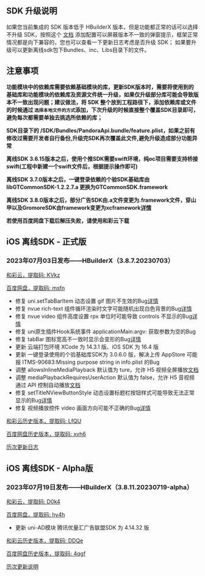 ## SDK 升级说明
如果您当前集成的 SDK 版本低于 HBuilderX 版本，但是功能都正常的话可以选择不升级 SDK，按照这个 [文档](https://ask.dcloud.net.cn/article/35627) 添加配置可以屏蔽版本不一致的弹窗提示，框架正常情况都是向下兼容的，您也可以查看一下更新日志考虑是否升级 SDK； 如果要升级可以更新离线sdk包下Bundles、inc、Libs目录下的文件。

## 注意事项
**功能模块中的依赖库需要依赖基础模块的库，更新SDK版本时，需要将使用到的基础库和功能模块的依赖库及资源文件统一升级，如果仅升级部分库可能会导致版本不一致出现问题；建议做法，将 SDK 整个放到工程路径下，添加依赖库或文件的时候通过 `选择本地文件的方式`添加，下次升级的时候直接整个覆盖SDK目录即可，避免每次都需要单独去挑选所依赖的库；**

**SDK目录下的 /SDK/Bundles/PandoraApi.bundle/feature.plist，如果之前有修改过需要开发者自行备份,升级完SDK再次覆盖此文件,避免升级造成部分功能异常**

**离线SDK 3.6.15版本之后，使用个推SDK需要swift环境，纯oc项目需要支持桥接swift(工程中新建一个swift文件后，根据提示操作即可)**

**离线SDK 3.7.0版本之后，一键登录依赖的个验SDK基础库由libGTCommonSDK-1.2.2.7.a 更换为GTCommonSDK.framework**

**离线SDK 3.8.0版本之后，部分广告SDK由.a文件变更为.framework文件，穿山甲以及GromoreSDK由framework变更为xcframework[详情](https://nativesupport.dcloud.net.cn/AppDocs/usemodule/iOSModuleConfig/uniad.html)**

**若使用百度网盘下载后解压失败，请使用和彩云下载**


## iOS 离线SDK - 正式版

### 2023年07月03日发布——HBuilderX（3.8.7.20230703） 

[和彩云，提取码: KVkz](https://caiyun.139.com/m/i?115CeVRf1mMpK) 

[百度网盘，提取码: msfn](https://pan.baidu.com/s/1MzzRsoeUUr-Nugx2y9OH5w?pwd=msfn)

+ 修复 uni.setTabBarItem 动态设置 gif 图片不生效的Bug[详情](https://ask.dcloud.net.cn/question/171342)
+ 修复 nvue rich-text 组件循环渲染时文字可能随机出现白色背景的Bug[详情](https://ask.dcloud.net.cn/question/171090)
+ 修复 nvue video 组件高度设置 rpx 单位时可能导致 controls 不显示的Bug[详情](https://ask.dcloud.net.cn/question/171037)
+ 修复 uni原生插件Hook系统事件 applicationMain:argv: 获取参数为空的Bug
+ 修复 tabBar 图标宽高不一致时显示会变形的Bug[详情](https://ask.dcloud.net.cn/question/171037)
+ 更新 云端打包环境 XCode 为 14.3.1 版、iOS SDK 为 16.4 版
+ 更新 一键登录使用的个验基础库SDK为 3.0.6.0 版，解决上传 AppStore 可能报 ITMS-90683:Missing purpose string in info.plist 的Bug
+ 调整 allowsInlineMediaPlayback 默认值为 ture，允许 H5 视频全屏播放[文档](https://uniapp.dcloud.net.cn/collocation/manifest-app.html#full-manifest)
+ 调整 mediaPlaybackRequiresUserAction 默认值为 false，允许 H5 音视频通过 API 控制自动播放[文档](https://uniapp.dcloud.net.cn/collocation/manifest-app.html#full-manifest)
+ 修复 setTitleNViewButtonStyle 动态设置标题栏按钮样式可能导致无法正常显示的Bug[详情](https://ask.dcloud.net.cn/question/172191)
+ 修复 视频播放控件 video 画面方向可能不正确的Bug[详情](https://ask.dcloud.net.cn/question/171484)


[和彩云历史版本，提取码: LfQU](https://caiyun.139.com/m/i?115CnquNrQAQU) 

[百度网盘历史版本，提取码: xvh6](https://pan.baidu.com/s/1rxSPZe1tv5YrsVRja2545Q?pwd=xvh6)

[历次更新日志](AppDocs/download/update_history_iOS_release.md)


## iOS 离线SDK - Alpha版

### 2023年07月19日发布——HBuilderX（3.8.11.20230719-alpha）

[和彩云，提取码: D0k4](https://caiyun.139.com/m/i?115CepbVRTfhW)

[百度网盘，提取码: hy4h](https://pan.baidu.com/s/1NKEtkwbcKJc_1NHJ4KvKMw?pwd=hy4h)

+ 更新 uni-AD模块 腾讯优量汇广告联盟SDK 为 4.14.32 版

[和彩云历史版本，提取码: DDQe](https://caiyun.139.com/m/i?115CnXGyeucyf) 

[百度网盘历史版本，提取码: 4qgf](https://pan.baidu.com/s/1e2CGOAbMfUusRo215LiChA?pwd=4qgf)

[历次更新说明](AppDocs/download/update_history_iOS_alpha.md)
